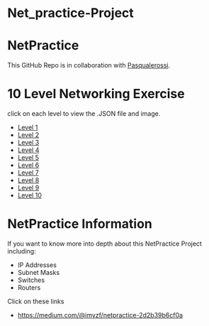 # Net_practice-Project

# NetPractice

This GitHub Repo is in collaboration with [Pasqualerossi](https://github.com/pasqualerossi).

# 10 Level Networking Exercise 

click on each level to view the .JSON file and image. 

- [Level 1](https://github.com/pasqualerossi/NetPractice/tree/main/1st%20Level)
- [Level 2](https://github.com/pasqualerossi/NetPractice/tree/main/2nd%20Level)
- [Level 3](https://github.com/pasqualerossi/NetPractice/tree/main/3rd%20Level)
- [Level 4](https://github.com/pasqualerossi/NetPractice/tree/main/4th%20Level)
- [Level 5](https://github.com/pasqualerossi/NetPractice/tree/main/5th%20Level)
- [Level 6](https://github.com/pasqualerossi/NetPractice/tree/main/6th%20Level)
- [Level 7](https://github.com/pasqualerossi/NetPractice/tree/main/7th%20Level)
- [Level 8](https://github.com/pasqualerossi/NetPractice/tree/main/8th%20Level)
- [Level 9](https://github.com/pasqualerossi/NetPractice/tree/main/9th%20Level)
- [Level 10](https://github.com/pasqualerossi/NetPractice/tree/main/Last%20Level%20-%2010th%20Level)

# NetPractice Information
If you want to know more into depth about this NetPractice Project including:
- IP Addresses
- Subnet Masks
- Switches 
- Routers 

Click on these links 
- https://medium.com/@imyzf/netpractice-2d2b39b6cf0a
